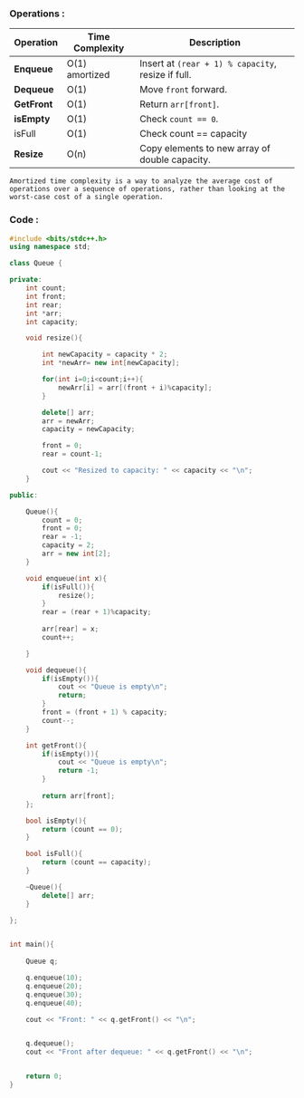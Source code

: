 ### Operations :

| Operation    | Time Complexity | Description                                        |
| ------------ | --------------- | -------------------------------------------------- |
| **Enqueue**  | O(1) amortized  | Insert at `(rear + 1) % capacity`, resize if full. |
| **Dequeue**  | O(1)            | Move `front` forward.                              |
| **GetFront** | O(1)            | Return `arr[front]`.                               |
| **isEmpty**  | O(1)            | Check `count == 0`.                                |
| isFull       | O(1)            | Check count == capacity                            |
| **Resize**   | O(n)            | Copy elements to new array of double capacity.     |
`Amortized time complexity is a way to analyze the average cost of operations over a sequence of operations, rather than looking at the worst-case cost of a single operation.`


### Code :

``` cpp
#include <bits/stdc++.h>
using namespace std;

class Queue {

private:
    int count;
    int front;
    int rear;
    int *arr;
    int capacity;

    void resize(){

        int newCapacity = capacity * 2;
        int *newArr= new int[newCapacity];

        for(int i=0;i<count;i++){
            newArr[i] = arr[(front + i)%capacity];
        }

        delete[] arr;
        arr = newArr;
        capacity = newCapacity;

        front = 0;
        rear = count-1;

        cout << "Resized to capacity: " << capacity << "\n";
    }

public:

    Queue(){
        count = 0;
        front = 0;
        rear = -1;
        capacity = 2;
        arr = new int[2];
    }

    void enqueue(int x){
        if(isFull()){
            resize();
        }
        rear = (rear + 1)%capacity;
    
        arr[rear] = x;
        count++;

    }

    void dequeue(){
        if(isEmpty()){
            cout << "Queue is empty\n";
            return;
        }
        front = (front + 1) % capacity;
        count--;
    }

    int getFront(){
        if(isEmpty()){
            cout << "Queue is empty\n";
            return -1;
        }
       
        return arr[front];
    };

    bool isEmpty(){
        return (count == 0);
    }

    bool isFull(){
        return (count == capacity);
    }

    ~Queue(){
        delete[] arr;
    }

};


int main(){
    
    Queue q;

    q.enqueue(10);
    q.enqueue(20);
    q.enqueue(30);
    q.enqueue(40);

    cout << "Front: " << q.getFront() << "\n";


    q.dequeue();
    cout << "Front after dequeue: " << q.getFront() << "\n";


    return 0;
}


```